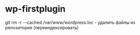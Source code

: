 # wp-firstplugin

git rm -r --cached /var/www/wordpress.loc - удалить файлы из репозитория (переиндексировать)
